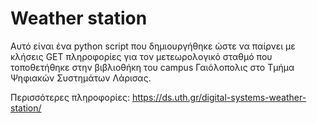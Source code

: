 # Weather station

Αυτό είναι ένα python script που δημιουργήθηκε ώστε να παίρνει με κλήσεις GET πληροφορίες για τον μετεωρολογικό σταθμό που τοποθετήθηκε στην βιβλιοθήκη του campus Γαιόλοπολις στο Τμήμα Ψηφιακών Συστημάτων Λάρισας.

Περισσότερες πληροφορίες:
https://ds.uth.gr/digital-systems-weather-station/